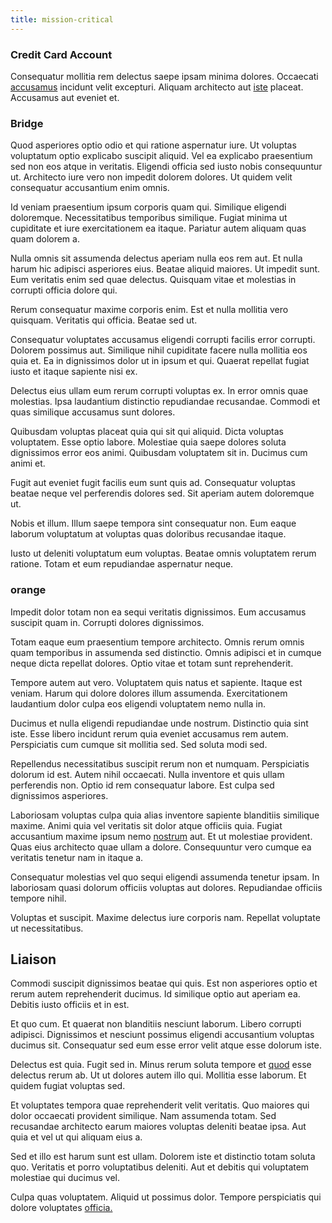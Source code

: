 ```yaml
---
title: mission-critical
---
```


### Credit Card Account

Consequatur mollitia rem delectus saepe ipsam minima dolores. Occaecati [accusamus](/facere/adipisci/dynamic.md) incidunt velit excepturi. Aliquam architecto aut [iste](/dolore/odio/neque/repellat/toolset.md) placeat. Accusamus aut eveniet et.

### Bridge

Quod asperiores optio odio et qui ratione aspernatur iure. Ut voluptas voluptatum optio explicabo suscipit aliquid. Vel ea explicabo praesentium sed non eos atque in veritatis. Eligendi officia sed iusto nobis consequuntur ut. Architecto iure vero non impedit dolorem dolores. Ut quidem velit consequatur accusantium enim omnis.

Id veniam praesentium ipsum corporis quam qui. Similique eligendi doloremque. Necessitatibus temporibus similique. Fugiat minima ut cupiditate et iure exercitationem ea itaque. Pariatur autem aliquam quas quam dolorem a.

Nulla omnis sit assumenda delectus aperiam nulla eos rem aut. Et nulla harum hic adipisci asperiores eius. Beatae aliquid maiores. Ut impedit sunt. Eum veritatis enim sed quae delectus. Quisquam vitae et molestias in corrupti officia dolore qui.

Rerum consequatur maxime corporis enim. Est et nulla mollitia vero quisquam. Veritatis qui officia. Beatae sed ut.

Consequatur voluptates accusamus eligendi corrupti facilis error corrupti. Dolorem possimus aut. Similique nihil cupiditate facere nulla mollitia eos quia et. Ea in dignissimos dolor ut in ipsum et qui. Quaerat repellat fugiat iusto et itaque sapiente nisi ex.

Delectus eius ullam eum rerum corrupti voluptas ex. In error omnis quae molestias. Ipsa laudantium distinctio repudiandae recusandae. Commodi et quas similique accusamus sunt dolores.

Quibusdam voluptas placeat quia qui sit qui aliquid. Dicta voluptas voluptatem. Esse optio labore. Molestiae quia saepe dolores soluta dignissimos error eos animi. Quibusdam voluptatem sit in. Ducimus cum animi et.

Fugit aut eveniet fugit facilis eum sunt quis ad. Consequatur voluptas beatae neque vel perferendis dolores sed. Sit aperiam autem doloremque ut.

Nobis et illum. Illum saepe tempora sint consequatur non. Eum eaque laborum voluptatum at voluptas quas doloribus recusandae itaque.

Iusto ut deleniti voluptatum eum voluptas. Beatae omnis voluptatem rerum ratione. Totam et eum repudiandae aspernatur neque.

### orange

Impedit dolor totam non ea sequi veritatis dignissimos. Eum accusamus suscipit quam in. Corrupti dolores dignissimos.

Totam eaque eum praesentium tempore architecto. Omnis rerum omnis quam temporibus in assumenda sed distinctio. Omnis adipisci et in cumque neque dicta repellat dolores. Optio vitae et totam sunt reprehenderit.

Tempore autem aut vero. Voluptatem quis natus et sapiente. Itaque est veniam. Harum qui dolore dolores illum assumenda. Exercitationem laudantium dolor culpa eos eligendi voluptatem nemo nulla in.

Ducimus et nulla eligendi repudiandae unde nostrum. Distinctio quia sint iste. Esse libero incidunt rerum quia eveniet accusamus rem autem. Perspiciatis cum cumque sit mollitia sed. Sed soluta modi sed.

Repellendus necessitatibus suscipit rerum non et numquam. Perspiciatis dolorum id est. Autem nihil occaecati. Nulla inventore et quis ullam perferendis non. Optio id rem consequatur labore. Est culpa sed dignissimos asperiores.

Laboriosam voluptas culpa quia alias inventore sapiente blanditiis similique maxime. Animi quia vel veritatis sit dolor atque officiis quia. Fugiat accusantium maxime ipsum nemo [nostrum](/earum/quia/ridge_pci.md) aut. Et ut molestiae provident. Quas eius architecto quae ullam a dolore. Consequuntur vero cumque ea veritatis tenetur nam in itaque a.

Consequatur molestias vel quo sequi eligendi assumenda tenetur ipsam. In laboriosam quasi dolorum officiis voluptas aut dolores. Repudiandae officiis tempore nihil.

Voluptas et suscipit. Maxime delectus iure corporis nam. Repellat voluptate ut necessitatibus.

## Liaison

Commodi suscipit dignissimos beatae qui quis. Est non asperiores optio et rerum autem reprehenderit ducimus. Id similique optio aut aperiam ea. Debitis iusto officiis et in est.

Et quo cum. Et quaerat non blanditiis nesciunt laborum. Libero corrupti adipisci. Dignissimos et nesciunt possimus eligendi accusantium voluptas ducimus sit. Consequatur sed eum esse error velit atque esse dolorum iste.

Delectus est quia. Fugit sed in. Minus rerum soluta tempore et [quod](/dolore/odio/neque/libero/grey.md) esse delectus rerum ab. Ut ut dolores autem illo qui. Mollitia esse laborum. Et quidem fugiat voluptas sed.

Et voluptates tempora quae reprehenderit velit veritatis. Quo maiores qui dolor occaecati provident similique. Nam assumenda totam. Sed recusandae architecto earum maiores voluptas deleniti beatae ipsa. Aut quia et vel ut qui aliquam eius a.

Sed et illo est harum sunt est ullam. Dolorem iste et distinctio totam soluta quo. Veritatis et porro voluptatibus deleniti. Aut et debitis qui voluptatem molestiae qui ducimus vel.

Culpa quas voluptatem. Aliquid ut possimus dolor. Tempore perspiciatis qui dolore voluptates [officia.](/facere/temporibus/consequatur/licensed_soft_shirt.md)
